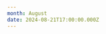 ```yaml
---
month: August
date: 2024-08-21T17:00:00.000Z
---
```

<!-- 
Use the info above to add information generate the Calendar page of the website.
- month: the Tiny Porch month to generate (controls the tab display)
- image: be sure to upload your image, and add the filename here (extension (eg: .png, .jpg) is required)
- image-alt: an "alt" tag for the image. Accessibility text for screen readers or text to display if the image fails to load.
- the date of the event. This should always be unique.
 -->
